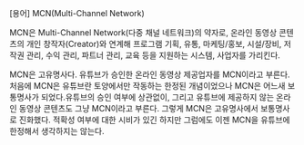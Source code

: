 [용어] MCN(Multi-Channel Network)

MCN은 Multi-Channel Network(다중 채널 네트워크)의 약자로, 온라인 동영상 콘텐츠의 개인 창작자(Creator)와 연계해 프로그램 기획, 유통, 마케팅/홍보, 시설/장비, 저작권 관리, 수익 관리, 파트너 관리, 교육 등을 지원하는 시스템, 사업자를 가리킨다.

MCN은 고유명사다. 유튜브가 승인한 온라인 동영상 제공업자를 MCN이라고 부른다. 처음에 MCN은 유튜브란 토양에서만 작동하는 한정된 개념이었으나 MCN은 어느새 보통명사가 되었다.유튜브의 승인 여부에 상관없이, 그리고 유튜브에 제공하지 않는 온라인 동영상 콘텐츠도 그냥 MCN이라고 부른다. 그렇게 MCN은 고유명사에서 보통명사로 진화했다. 적확성 여부에 대한 시비가 있긴 하지만 그럼에도 이젠 MCN을 유튜브에 한정해서 생각하지는 않는다.